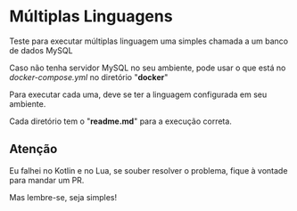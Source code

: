 # Múltiplas Linguagens

Teste para executar múltiplas linguagem uma simples chamada a um banco de dados MySQL

Caso não tenha servidor MySQL no seu ambiente, pode usar o que está no *docker-compose.yml* no diretório "**docker**"

Para executar cada uma, deve se ter a linguagem configurada em seu ambiente.

Cada diretório tem o "**readme.md**" para a execução correta.

## Atenção

Eu falhei no Kotlin e no Lua, se souber resolver o problema, fique à vontade para mandar um PR.

Mas lembre-se, seja simples!